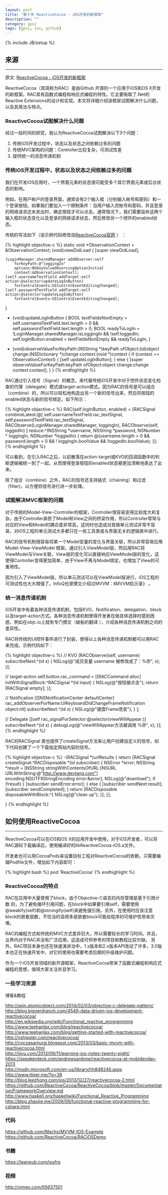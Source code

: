 ```yaml
---
layout: post
title: "第十天 ReactiveCocoa - iOS开发的新框架"
description: ""
category: gpxj
tags: [gpxj, ios, github]
---
```

{% include JB/setup %}

## 来源
---

原文: [ReactiveCocoa - iOS开发的新框架](http://www.infoq.com/cn/articles/reactivecocoa-ios-new-develop-framework)

ReactiveCocoa（其简称为RAC）是由Github 开源的一个应用于iOS和OS X开发的新框架。RAC具有函数式编程和响应式编程的特性。它主要吸取了.Net的 Reactive Extensions的设计和实现。本文将详细介绍该框架试图解决什么问题，以及其用法与特点。

### ReactiveCocoa试图解决什么问题

经过一段时间的研究，我认为ReactiveCocoa试图解决以下3个问题：

1. 传统iOS开发过程中，状态以及状态之间依赖过多的问题
1. 传统MVC架构的问题：Controller比较复杂，可测试性差
1. 提供统一的消息传递机制

### 传统iOS开发过程中，状态以及状态之间依赖过多的问题

我们在开发iOS应用时，一个界面元素的状态很可能受多个其它界面元素或后台状态的影响。

例如，在用户帐户的登录界面，通常会有2个输入框（分别输入帐号和密码）和一个登录按钮。如果我们要加入一个限制条件：当用户输入完帐号和密码，并且登录的网络请求还未发出时，确定按钮才可以点击。通常情况下，我们需要监听这两个输入框的状态变化以及登录的网络请求状态，然后修改另一个控件的enabled状态。

传统的写法如下（该示例代码修改自[ReactiveCocoa官网](https://github.com/ReactiveCocoa/ReactiveCocoa) ） ：


{% highlight objective-c %}
static void *ObservationContext = &ObservationContext;
(void)viewDidLoad {
    [super viewDidLoad];

    [LoginManager.sharedManager addObserver:self
        forKeyPath:@"loggingIn"
        options:NSKeyValueObservingOptionInitial
        context:&ObservationContext];
    [self.usernameTextField addTarget:self action:@selector(updateLogInButton)
        forControlEvents:UIControlEventEditingChanged];
    [self.passwordTextField addTarget:self action:@selector(updateLogInButton)
        forControlEvents:UIControlEventEditingChanged];
}

- (void)updateLogInButton {
    BOOL textFieldsNonEmpty = self.usernameTextField.text.length > 0 
        && self.passwordTextField.text.length > 0;
    BOOL readyToLogIn = !LoginManager.sharedManager.isLoggingIn && !self.loggedIn;
    self.logInButton.enabled = textFieldsNonEmpty && readyToLogIn;
}

- (void)observeValueForKeyPath:(NSString *)keyPath ofObject:(id)object
change:(NSDictionary *)change context:(void *)context {
    if (context == ObservationContext) {
        [self updateLogInButton];
    } else {
        [super observeValueForKeyPath:keyPath ofObject:object
            change:change context:context];
    }
}
{% endhighlight %}

RAC通过引入信号（Signal）的概念，来代替传统iOS开发中对于控件状态变化检查的代理（delegate）模式或target-action模式。因为RAC的信号是可以组合（combine）的，所以可以轻松地构造出另一个新的信号出来，然后将按钮的enabled状态与新的信号绑定。如下所示：

{% highlight objective-c %}
RAC(self.logInButton, enabled) = [RACSignal
combineLatest:@[
    self.usernameTextField.rac_textSignal,
    self.passwordTextField.rac_textSignal,
    RACObserve(LoginManager.sharedManager, loggingIn),
    RACObserve(self, loggedIn)
] reduce:^(NSString *username, NSString *password, NSNumber *
        loggingIn, NSNumber *loggedIn) {
    return @(username.length > 0 && password.length > 0 && !
            loggingIn.boolValue && !loggedIn.boolValue);
}];
{% endhighlight %}

可以看到，在引入RAC之后，以前散落在action-target或KVO的回调函数中的判断逻辑被统一到了一起，从而使得登录按钮的enabled状态被更加清晰地表达了出来。

除了组合（combine）之外，RAC的信号还支持链式（chaining）和过滤（filter)，以方便将信号进行进一步处理。

### 试图解决MVC框架的问题

对于传统的Model-View-Controller的框架，Controller很容易变得比较庞大和复杂。由于Controller承担了Model和View之间的桥梁作用，所以Controller常常与对应的View和Model的耦合度非常高，这同时也造成对其做单元测试非常不容易，对iOS工程的单元测试大多都只在一些工具类或与界面无关的逻辑类中进行。

RAC的信号机制很容易将某一个Model变量的变化与界面关联，所以非常容易应用Model-View-ViewModel 框架。通过引入ViewModel层，然后用RAC将ViewModel与View关联，View层的变化可以直接响应ViewModel层的变化，这使得Controller变得更加简单，由于View不再与Model绑定，也增加了View的可重用性。

因为引入了ViewModel层，所以单元测试可以在ViewModel层进行，iOS工程的可测试性也大大增强了。InfoQ也曾撰文介绍过MVVM：《MVVM启示录》 。

### 统一消息传递机制

iOS开发中有着各种消息传递机制，包括KVO、Notification、delegation、block以及target-action方式。各种消息传递机制使得开发者在做具体选择时感到困惑，例如在objc.io上就有专门撰文（破船的翻译 ），介绍各种消息传递机制之间的差异性。

RAC将传统的UI控件事件进行了封装，使得以上各种消息传递机制都可以用RAC来完成。示例代码如下：

{% highlight objective-c %}
// KVO
[RACObserve(self, username) subscribeNext:^(id x) {
    NSLog(@"成员变量 username 被修改成了：%@", x);
}];

// target-action
self.button.rac_command = [[RACCommand alloc] initWithSignalBlock:^RACSignal *(id input) {
    NSLog(@"按钮被点击");
    return [RACSignal empty];
}];

// Notification
[[[NSNotificationCenter defaultCenter]
rac_addObserverForName:UIKeyboardDidChangeFrameNotification
object:nil]
subscribeNext:^(id x) {
    NSLog(@"键盘Frame改变");
}
];

// Delegate
[[self rac_signalForSelector:@selector(viewWillAppear:)] subscribeNext:^(id x) {
    debugLog(@"viewWillAppear方法被调用 %@", x);
}];
{% endhighlight %}

RAC的RACSignal 类也提供了createSignal方法来让用户创建自定义的信号，如下代码创建了一个下载指定网站内容的信号。

{% highlight objective-c %}
-(RACSignal *)urlResults {
    return [RACSignal createSignal:^RACDisposable *(id<RACSubscriber> subscriber) {
        NSError *error;
        NSString *result = [NSString stringWithContentsOfURL:[NSURL URLWithString:@"http://www.devtang.com"]
            encoding:NSUTF8StringEncoding
            error:&error];
        NSLog(@"download");
        if (!result) {
            [subscriber sendError:error];
        } else {
            [subscriber sendNext:result];
            [subscriber sendCompleted];
        }
        return [RACDisposable disposableWithBlock:^{
            NSLog(@"clean up");
        }];
    }];

}
{% endhighlight %}

## 如何使用ReactiveCocoa
---

ReactiveCocoa可以在iOS和OS X的应用开发中使用，对于iOS开发者，可以将RAC源码下载编译后，使用编译好的libReactiveCocoa-iOS.a文件。

开发者也可以用CocoaPods来设置目标工程对ReactiveCocoa的依赖，只需要编辑Podfile文件，增加如下内容即可：

{% highlight bash %}
pod 'ReactiveCocoa'
{% endhighlight %}

### ReactiveCocoa的特点

RAC在应用中大量使用了block，由于Objective-C语言的内存管理是基于引用计数 的，为了避免循环引用问题，在block中如果要引用self，需要使用@weakify(self)和@strongify(self)来避免强引用。另外，在使用时应该注意block的嵌套层数，不恰当的滥用多层嵌套block可能给程序的可维护性带来灾难。

RAC的编程方式和传统的MVC方式差异巨大，所以需要较长的学习时间。并且，业界内对于RAC并没有广泛应用，这造成可供参考的项目和教程比较欠缺。 另外，RAC项目本身也还在快速演进当中，1.x版本和2.x版本API改动了许多，3.0版本也正在快速开发中，对它的使用也需要考虑后期的升级维护问题。

作为一个iOS开发领域的新开源框架，ReactiveCocoa带来了函数式编程和响应式编程的思想，值得大家关注并且学习。

### 一些学习资源

博客&教程

<http://spin.atomicobject.com/2014/02/03/objective-c-delegate-pattern/>  
<http://blog.bignerdranch.com/4549-data-driven-ios-development-reactivecocoa/>  
<http://en.wikipedia.org/wiki/Functional_reactive_programming>  
<http://www.teehanlax.com/blog/reactivecocoa/>  
<http://www.teehanlax.com/blog/getting-started-with-reactivecocoa/>  
<http://nshipster.com/reactivecocoa/>  
<http://cocoasamurai.blogspot.com/2013/03/basic-mvvm-with-reactivecocoa.html>  
<http://iiiyu.com/2013/09/11/learning-ios-notes-twenty-eight/>  
<https://speakerdeck.com/andrewsardone/reactivecocoa-at-mobidevday-2013>  
<http://msdn.microsoft.com/en-us/library/hh848246.aspx>  
<http://www.itiger.me/?p=38>  
<http://blog.leezhong.com/ios/2013/12/27/reactivecocoa-2.html>  
<https://github.com/ReactiveCocoa/ReactiveCocoa/blob/master/Documentation/FrameworkOverview.md>  
<http://www.haskell.org/haskellwiki/Functional_Reactive_Programming>  
<http://blog.zhaojie.me/2009/09/functional-reactive-programming-for-csharp.html>  

### 代码

<https://github.com/Machx/MVVM-IOS-Example>
<https://github.com/ReactiveCocoa/RACiOSDemo>

### 书籍

<https://leanpub.com/iosfrp>

### 视频

<http://vimeo.com/65637501>
